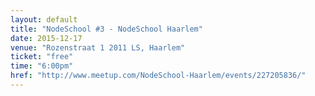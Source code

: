```yaml
---
layout: default
title: "NodeSchool #3 - NodeSchool Haarlem"
date: 2015-12-17
venue: "Rozenstraat 1 2011 LS, Haarlem"
ticket: "free"
time: "6:00pm"
href: "http://www.meetup.com/NodeSchool-Haarlem/events/227205836/"
---
```

